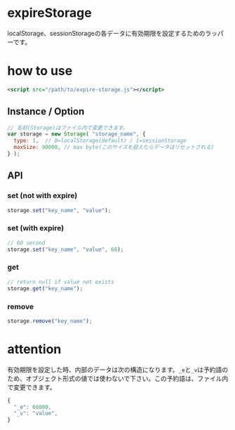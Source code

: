# expireStorage
localStorage、sessionStorageの各データに有効期限を設定するためのラッパーです。

# how to use
```xml
<script src="/path/to/expire-storage.js"></script>
```

## Instance / Option
```javascript
// 名前(Storage)はファイル内で変更できます。
var storage = new Storage( "storage_name", {
  type: 1,  // 0=localStorage(default) / 1=sessionStorage
  maxSize: 90000, // max byte(このサイズを超えたらデータはリセットされる)
} );
```

## API
### set (not with expire)
```javascript
storage.set("key_name", "value");
```

### set (with expire)
```javascript
// 60 second
storage.set("key_name", "value", 60);
```

### get
```javascript
// return null if value not exists
storage.get("key_name");
```

### remove
```javascript
storage.remove("key_name");
```

# attention
有効期限を設定した時、内部のデータは次の構造になります。`_e`と`_v`は予約語のため、オブジェクト形式の値では使わないで下さい。この予約語は、ファイル内で変更できます。
```javascript
{
  "_e": 60000,
  "_v": "value",
}
```
